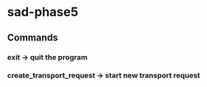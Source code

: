 # sad-phase5

## Commands


### exit -> quit the program
### create_transport_request -> start new transport request